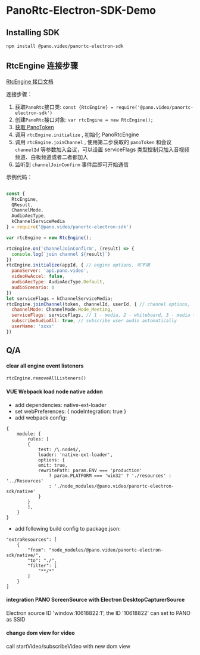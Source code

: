 # PanoRtc-Electron-SDK-Demo

## Installing SDK

`npm install @pano.video/panortc-electron-sdk`

## RtcEngine 连接步骤

[RtcEngine 接口文档](https://developer.pano.video/sdk/websdk/websdk_rtc/)

连接步骤：

1. 获取`PanoRtc`接口类: `const {RtcEngine} = require('@pano.video/panortc-electron-sdk')`
2. 创建`PanoRtc`接口对象: `var rtcEngine = new RtcEngine();`
3. [获取 PanoToken](https://developer.pano.video/restful/generatetoken/)
4. 调用 `rtcEngine.initialize` , 初始化 PanoRtcEngine
5. 调用 `rtcEngine.joinChannel` , 使用第二步获取的 `panoToken` 和会议 `channelId` 等参数加入会议，可以设置 serviceFlags 类型控制只加入音视频频道、白板频道或者二者都加入
6. 监听到 `channelJoinConfirm` 事件后即可开始通信

示例代码：

```javascript

const {
  RtcEngine,
  QResult, 
  ChannelMode,
  AudioAecType,
  kChannelServiceMedia
} = require('@pano.video/panortc-electron-sdk')

var rtcEngine = new RtcEngine();

rtcEngine.on('channelJoinConfirm', (result) => {
  console.log(`join channel ${result}`)
})
rtcEngine.initialize(appId, { // engine options, 可不填
  panoServer: 'api.pano.video', 
  videoHwAccel: false, 
  audioAecType: AudioAecType.Default, 
  audioScenario: 0
})
let serviceFlags = kChannelServiceMedia;
rtcEngine.joinChannel(token, channelId, userId, { // channel options, 可不填
  channelMode: ChannelMode.Mode_Meeting,
  serviceFlags: serviceFlags, // 1 - media, 2 - whiteboard, 3 - media + whiteboard
  subscribeAudioAll: true, // subscribe user audio automatically
  userName: 'xxxx'
})

```

## Q/A
#### clear all engine event listeners
```
rtcEngine.removeAllListeners()
```

#### VUE Webpack load node native addon
- add dependencies: native-ext-loader
- set webPreferences: { nodeIntegration: true }
- add webpack config:
```
{
    module: {
        rules: [
        {
            test: /\.node$/,
            loader: 'native-ext-loader',
            options: {
            emit: true,
            rewritePath: param.ENV === 'production'
                ? param.PLATFORM === 'win32' ? './resources' : '../Resources'
                : './node_modules/@pano.video/panortc-electron-sdk/native'
            }
        }
        ],
    }
}
```
- add following build config to package.json:
```
"extraResources": [
    {
        "from": "node_modules/@pano.video/panortc-electron-sdk/native/",
        "to": "./",
        "filter": [
            "**/*"
        ]
    }
]
```

#### integration PANO ScreenSource with Electron DesktopCapturerSource
Electron source ID 'window:10618822:1', the ID '10618822' can set to PANO as SSID

#### change dom view for video
call startVideo/subscribeVideo with new dom view